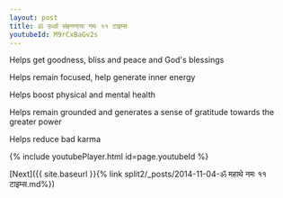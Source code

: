 ```yaml
---
layout: post
title: ॐ उर्ध्वा संहननाया नमः ११ टाइम्स
youtubeId: M9rCxBaGv2s
---
```

 
 
Helps get goodness, bliss and peace and God's blessings
 
Helps remain focused, help generate inner energy 
 
Helps boost physical and mental health 
 
Helps remain grounded and generates a sense of gratitude towards the greater power 
 
Helps reduce bad karma
 
 
 
 


{% include youtubePlayer.html id=page.youtubeId %}
 
[Next]({{ site.baseurl }}{% link  split2/_posts/2014-11-04-ॐ महाथे नमः ११ टाइम्स.md%})
 
